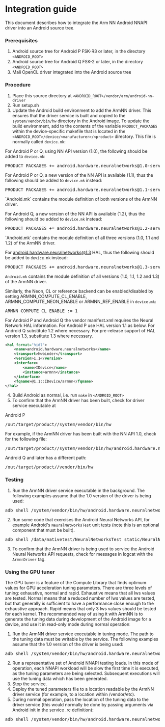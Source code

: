 Integration guide
=================

This document describes how to integrate the Arm NN Android NNAPI driver into an Android source tree.

### Prerequisites

1. Android source tree for Android P FSK-R3 or later, in the directory `<ANDROID_ROOT>`
2. Android source tree for Android Q FSK-2 or later, in the directory `<ANDROID_ROOT>`
3. Mali OpenCL driver integrated into the Android source tree

### Procedure

1. Place this source directory at `<ANDROID_ROOT>/vendor/arm/android-nn-driver`
2. Run setup.sh
3. Update the Android build environment to add the ArmNN driver. This ensures that the driver service
is built and copied to the `system/vendor/bin/hw` directory in the Android image.
To update the build environment, add to the contents of the variable `PRODUCT_PACKAGES`
within the device-specific makefile that is located in the `<ANDROID_ROOT>/device/<manufacturer>/<product>`
directory. This file is normally called `device.mk`:

For Android P or Q, using NN API version (1.0), the following should be added to `device.mk`:
<pre>
PRODUCT_PACKAGES += android.hardware.neuralnetworks@1.0-service-armnn
</pre>

For Android P or Q, a new version of the NN API is available (1.1),
thus the following should be added to `device.mk` instead:
<pre>
PRODUCT_PACKAGES += android.hardware.neuralnetworks@1.1-service-armnn
</pre> `Android.mk` contains the module definition of both versions of the ArmNN driver.

For Android Q, a new version of the NN API is available (1.2),
thus the following should be added to `device.mk` instead:
<pre>
PRODUCT_PACKAGES += android.hardware.neuralnetworks@1.2-service-armnn
</pre> `Android.mk` contains the module definition of all three versions (1.0, 1.1 and 1.2) of the ArmNN driver.

For android.hardware.neuralnetworks@1.3 HAL,
thus the following should be added to `device.mk` instead:
<pre>
PRODUCT_PACKAGES += android.hardware.neuralnetworks@1.3-service-armnn
</pre>
`Android.mk` contains the module definition of all versions (1.0, 1.1, 1.2 and 1.3) of the ArmNN driver.

Similarly, the Neon, CL or reference backend can be enabled/disabled by setting ARMNN_COMPUTE_CL_ENABLE,
ARMNN_COMPUTE_NEON_ENABLE or ARMNN_REF_ENABLE in `device.mk`:
<pre>
ARMNN_COMPUTE_CL_ENABLE := 1
</pre>

For Android P and Android Q the vendor manifest.xml requires the Neural Network HAL information.
For Android P use HAL version 1.1 as below. For Android Q substitute 1.2 where necessary.
For pre-release support of HAL version 1.3, substitute 1.3 where necessary.
```xml
<hal format="hidl">
    <name>android.hardware.neuralnetworks</name>
    <transport>hwbinder</transport>
    <version>1.1</version>
    <interface>
        <name>IDevice</name>
        <instance>armnn</instance>
    </interface>
    <fqname>@1.1::IDevice/armnn</fqname>
</hal>
```

4. Build Android as normal, i.e. run `make` in `<ANDROID_ROOT>`
5. To confirm that the ArmNN driver has been built, check for driver service executable at

Android P
<pre>
<ANDROID_ROOT>/out/target/product/<product>/system/vendor/bin/hw
</pre>
For example, if the ArmNN driver has been built with the NN API 1.0, check for the following file:
<pre>
<ANDROID_ROOT>/out/target/product/<product>/system/vendor/bin/hw/android.hardware.neuralnetworks@1.0-service-armnn
</pre>

Android Q and later has a different path:
<pre>
<ANDROID_ROOT>/out/target/product/<product>/vendor/bin/hw
</pre>

### Testing

1. Run the ArmNN driver service executable in the background.
The following examples assume that the 1.0 version of the driver is being used:
<pre>
adb shell /system/vendor/bin/hw/android.hardware.neuralnetworks@1.0-service-armnn &
</pre>
2. Run some code that exercises the Android Neural Networks API, for example Android's
`NeuralNetworksTest` unit tests (note this is an optional component that must be built).
<pre>
adb shell /data/nativetest/NeuralNetworksTest_static/NeuralNetworksTest_static > NeuralNetworkTest.log
</pre>
3. To confirm that the ArmNN driver is being used to service the Android Neural Networks API requests,
check for messages in logcat with the `ArmnnDriver` tag.

### Using the GPU tuner

The GPU tuner is a feature of the Compute Library that finds optimum values for GPU acceleration tuning parameters.
There are three levels of tuning: exhaustive, normal and rapid.
Exhaustive means that all lws values are tested.
Normal means that a reduced number of lws values are tested, but that generally is sufficient to have a performance close enough to the exhaustive approach.
Rapid means that only 3 lws values should be tested for each kernel.
The recommended way of using it with ArmNN is to generate the tuning data during development of the Android image for a device, and use it in read-only mode during normal operation:

1. Run the ArmNN driver service executable in tuning mode. The path to the tuning data must be writable by the service.
The following examples assume that the 1.0 version of the driver is being used:
<pre>
adb shell /system/vendor/bin/hw/android.hardware.neuralnetworks@1.0-service-armnn --cl-tuned-parameters-file &lt;PATH_TO_TUNING_DATA&gt; --cl-tuned-parameters-mode UpdateTunedParameters --cl-tuning-level exhaustive &
</pre>
2. Run a representative set of Android NNAPI testing loads. In this mode of operation, each NNAPI workload will be slow the first time it is executed, as the tuning parameters are being selected. Subsequent executions will use the tuning data which has been generated.
3. Stop the service.
4. Deploy the tuned parameters file to a location readable by the ArmNN driver service (for example, to a location within /vendor/etc).
5. During normal operation, pass the location of the tuning data to the driver service (this would normally be done by passing arguments via Android init in the service .rc definition):
<pre>
adb shell /system/vendor/bin/hw/android.hardware.neuralnetworks@1.0-service-armnn --cl-tuned-parameters-file &lt;PATH_TO_TUNING_DATA&gt; &
</pre>
